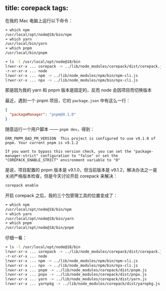 title: corepack
tags:
---

在我的 Mac 电脑上运行以下命令：

```bash
➜ which npm
/usr/local/opt/node@18/bin/npm
➜ which yarn
/usr/local/bin/yarn
➜ which pnpm
/usr/local/bin/pnpm
```

```bash
➜ ls -l /usr/local/opt/node@18/bin
lrwxr-xr-x ... corepack -> ../lib/node_modules/corepack/dist/corepack.js
-r-xr-xr-x ... node
lrwxr-xr-x ... npm -> ../lib/node_modules/npm/bin/npm-cli.js
lrwxr-xr-x ... npx -> ../lib/node_modules/npm/bin/npx-cli.js
```

那是因为我的 yarn 和 pnpm 版本是固定的，反而 node 会因项目而切换版本

最近，遇到一个 pnpm 项目，它的 `package.json` 中有这么一行：

```json
{
  "packageManager": "pnpm@9.1.0"
}
```

随意运行一个用户脚本 —— `pnpm dev`，得到：

```text
ERR_PNPM_BAD_PM_VERSION  This project is configured to use v9.1.0 of pnpm. Your current pnpm is v9.1.2

If you want to bypass this version check, you can set the "package-manager-strict" configuration to "false" or set the "COREPACK_ENABLE_STRICT" environment variable to "0"
```

是说，项目配置的 pnpm 版本是 v9.1.0，但当前版本是 v9.1.2，解决办法之一是关闭严格版本检查，但是今天讨论开启 corepack 来解决：

```bash
corepack enable
```

开启 corepack 之后，我的三个包管理工具的位置变成了：

```bash
➜ which npm
/usr/local/opt/node@18/bin/npm
➜ which yarn
/usr/local/opt/node@18/bin/yarn
➜ which pnpm
/usr/local/opt/node@18/bin/pnpm
```

仔细一看：

```bash
➜ ls -l /usr/local/opt/node@18/bin
lrwxr-xr-x ... corepack -> ../lib/node_modules/corepack/dist/corepack.js
-r-xr-xr-x ... node
lrwxr-xr-x ... npm -> ../lib/node_modules/npm/bin/npm-cli.js
lrwxr-xr-x ... npx -> ../lib/node_modules/npm/bin/npx-cli.js
lrwxr-xr-x ... pnpm -> ../lib/node_modules/corepack/dist/pnpm.js
lrwxr-xr-x ... pnpx -> ../lib/node_modules/corepack/dist/pnpx.js
lrwxr-xr-x ... yarn -> ../lib/node_modules/corepack/dist/yarn.js
lrwxr-xr-x ... yarnpkg -> ../lib/node_modules/corepack/dist/yarnpkg.js
```